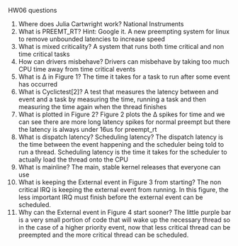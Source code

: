 HW06 questions

1.	Where does Julia Cartwright work?
National Instruments
2.	What is PREEMT_RT? Hint: Google it.
A new preempting system for linux to remove unbounded latencies to increase speed
3.	What is mixed criticality?
A system that runs both time critical and non time critical tasks
4.	How can drivers misbehave?
Drivers can misbehave by taking too much CPU time away from time critical events
5.	What is Δ in Figure 1?
The time it takes for a task to run after some event has occurred
6.	What is Cyclictest[2]?
A test that measures the latency between and event and a task by measuring the time, running a task and then measuring the time again when the thread finishes
7.	What is plotted in Figure 2?
Figure 2 plots the Δ spikes for time and we can see there are more long latency spikes for normal preempt but there the latency is always under 16us for preempt_rt
8.	What is dispatch latency? Scheduling latency?
The dispatch latency is the time between the event happening and the scheduler being told to run a thread.  Scheduling latency is the time it takes for the scheduler to actually load the thread onto the CPU
9.	What is mainline?
	The main, stable kernel releases that everyone can use
10.	What is keeping the External event in Figure 3 from starting?
The non critical IRQ is keeping the external event from running.  In this figure, the less important IRQ must finish before the external event can be scheduled.
11. Why can the External event in Figure 4 start sooner?
	The little purple bar is a very small portion of code that will wake up the necessary thread so in the case of a higher priority event, now that less critical thread can be preempted and the more critical thread can be scheduled.




